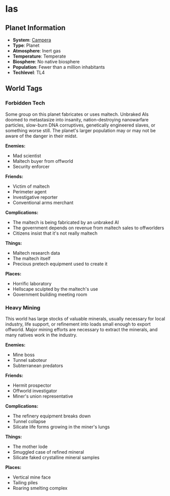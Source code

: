 # Ias

## Planet Information
- **System**: [Campera](../../system--campera.md)
- **Type**: Planet
- **Atmosphere**: Inert gas
- **Temperature**: Temperate
- **Biosphere**: No native biosphere
- **Population**: Fewer than a million inhabitants
- **Techlevel**: TL4

## World Tags

### Forbidden Tech

Some group on this planet fabricates or uses maltech. Unbraked AIs doomed to metastasize into insanity, nation-destroying nanowarfare particles, slow-burn DNA corruptives, genetically engineered slaves, or something worse still. The planet's larger population may or may not be aware of the danger in their midst.

**Enemies:**
- Mad scientist
- Maltech buyer from offworld
- Security enforcer

**Friends:**
- Victim of maltech
- Perimeter agent
- Investigative reporter
- Conventional arms merchant

**Complications:**
- The maltech is being fabricated by an unbraked AI
- The government depends on revenue from maltech sales to offworlders
- Citizens insist that it's not really maltech

**Things:**
- Maltech research data
- The maltech itself
- Precious pretech equipment used to create it

**Places:**
- Horrific laboratory
- Hellscape sculpted by the maltech's use
- Government building meeting room

### Heavy Mining

This world has large stocks of valuable minerals, usually necessary for local industry, life support, or refinement into loads small enough to export offworld. Major mining efforts are necessary to extract the minerals, and many natives work in the industry.

**Enemies:**
- Mine boss
- Tunnel saboteur
- Subterranean predators

**Friends:**
- Hermit prospector
- Offworld investigator
- Miner's union representative

**Complications:**
- The refinery equipment breaks down
- Tunnel collapse
- Silicate life forms growing in the miner's lungs

**Things:**
- The mother lode
- Smuggled case of refined mineral
- Silicate faked crystalline mineral samples

**Places:**
- Vertical mine face
- Tailing piles
- Roaring smelting complex

